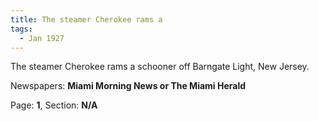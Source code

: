 ```yaml
---  
title: The steamer Cherokee rams a  
tags:  
  - Jan 1927  
---  
```

  
The steamer Cherokee rams a schooner off Barngate Light, New Jersey.  
  
Newspapers: **Miami Morning News or The Miami Herald**  
  
Page: **1**, Section: **N/A** 
